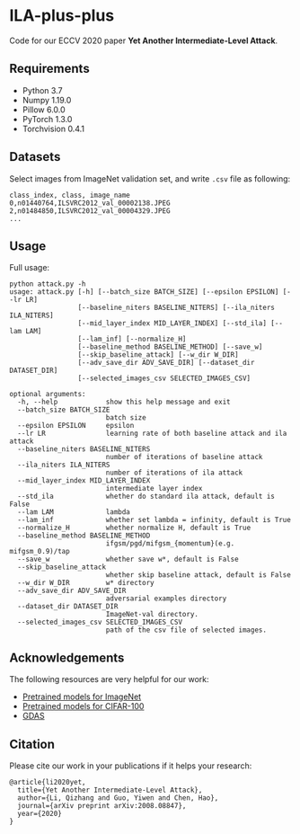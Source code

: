 # ILA-plus-plus
Code for our ECCV 2020 paper **Yet Another Intermediate-Level Attack**.

## Requirements
* Python 3.7
* Numpy 1.19.0
* Pillow 6.0.0
* PyTorch 1.3.0
* Torchvision 0.4.1

## Datasets
Select images from ImageNet validation set, and write ```.csv``` file as following:
```
class_index, class, image_name
0,n01440764,ILSVRC2012_val_00002138.JPEG
2,n01484850,ILSVRC2012_val_00004329.JPEG
...
```

## Usage
Full usage:
```
python attack.py -h
usage: attack.py [-h] [--batch_size BATCH_SIZE] [--epsilon EPSILON] [--lr LR]
                 [--baseline_niters BASELINE_NITERS] [--ila_niters ILA_NITERS]
                 [--mid_layer_index MID_LAYER_INDEX] [--std_ila] [--lam LAM]
                 [--lam_inf] [--normalize_H]
                 [--baseline_method BASELINE_METHOD] [--save_w]
                 [--skip_baseline_attack] [--w_dir W_DIR]
                 [--adv_save_dir ADV_SAVE_DIR] [--dataset_dir DATASET_DIR]
                 [--selected_images_csv SELECTED_IMAGES_CSV]

optional arguments:
  -h, --help            show this help message and exit
  --batch_size BATCH_SIZE
                        batch size
  --epsilon EPSILON     epsilon
  --lr LR               learning rate of both baseline attack and ila attack
  --baseline_niters BASELINE_NITERS
                        number of iterations of baseline attack
  --ila_niters ILA_NITERS
                        number of iterations of ila attack
  --mid_layer_index MID_LAYER_INDEX
                        intermediate layer index
  --std_ila             whether do standard ila attack, default is False
  --lam LAM             lambda
  --lam_inf             whether set lambda = infinity, default is True
  --normalize_H         whether normalize H, default is True
  --baseline_method BASELINE_METHOD
                        ifgsm/pgd/mifgsm_{momentum}(e.g. mifgsm_0.9)/tap
  --save_w              whether save w*, default is False
  --skip_baseline_attack
                        whether skip baseline attack, default is False
  --w_dir W_DIR         w* directory
  --adv_save_dir ADV_SAVE_DIR
                        adversarial examples directory
  --dataset_dir DATASET_DIR
                        ImageNet-val directory.
  --selected_images_csv SELECTED_IMAGES_CSV
                        path of the csv file of selected images.
```

## Acknowledgements
The following resources are very helpful for our work:

* [Pretrained models for ImageNet](https://github.com/Cadene/pretrained-models.pytorch)
* [Pretrained models for CIFAR-100](https://github.com/bearpaw/pytorch-classification)
* [GDAS](https://github.com/D-X-Y/GDAS)

## Citation
Please cite our work in your publications if it helps your research:

```
@article{li2020yet,
  title={Yet Another Intermediate-Level Attack},
  author={Li, Qizhang and Guo, Yiwen and Chen, Hao},
  journal={arXiv preprint arXiv:2008.08847},
  year={2020}
}
```
